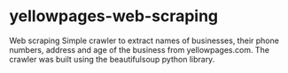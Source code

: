 # yellowpages-web-scraping
Web scraping
Simple crawler to extract names of businesses, their phone numbers, address and age of the business from yellowpages.com.
The crawler was built using the beautifulsoup python library.
